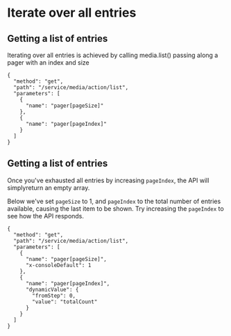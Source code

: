 <!--METADATA
{
  "icon": "image",
  "hidden": true,
  "summary": "How to list all entries for a given partner"
}
-->

# Iterate over all entries


## Getting a list of entries
Iterating over all entries is achieved by calling media.list() passing along a pager with an index and size

```apicall
{
  "method": "get",
  "path": "/service/media/action/list",
  "parameters": [
    {
      "name": "pager[pageSize]"
    },
    {
      "name": "pager[pageIndex]"
    }
  ]
}
```

## Getting a list of entries
Once you've exhausted all entries by increasing `pageIndex`, the API will simplyreturn an empty array.

Below we've set `pageSize` to 1, and `pageIndex` to the total number of entries available,  causing the last item to be shown. Try increasing the `pageIndex` to see how the API responds.

```apicall
{
  "method": "get",
  "path": "/service/media/action/list",
  "parameters": [
    {
      "name": "pager[pageSize]",
      "x-consoleDefault": 1
    },
    {
      "name": "pager[pageIndex]",
      "dynamicValue": {
        "fromStep": 0,
        "value": "totalCount"
      }
    }
  ]
}
```